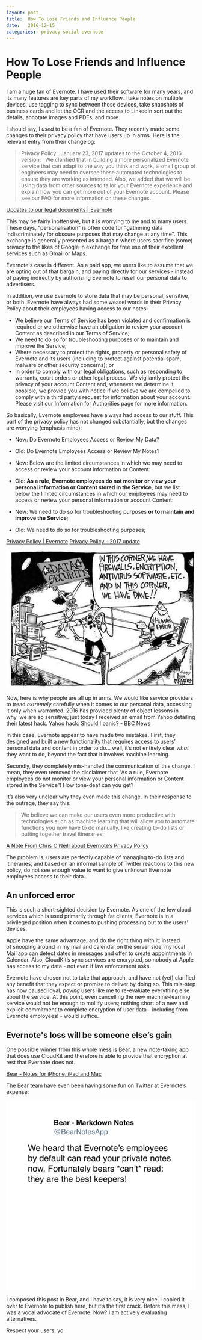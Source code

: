 ```yaml
---
layout: post
title:  How To Lose Friends and Influence People 
date:   2016-12-15 
categories:  privacy social evernote 
---
```


# How To Lose Friends and Influence People


I am a huge fan of Evernote. I have used their software for many years, and its many features are key parts of my workflow. I take notes on multiple devices, use tagging to sync between those devices, take snapshots of business cards and let the OCR and the access to LinkedIn sort out the details, annotate images and PDFs, and more.

I should say, I *used* to be a fan of Evernote. They recently made some changes to their privacy policy that have users up in arms. Here is the relevant entry from their changelog:

> Privacy Policy
> 
> January 23, 2017 updates to the October 4, 2016 version:
> 
> We clarified that in building a more personalized Evernote service that can adapt to the way you think and work, a small group of engineers may need to oversee these automated technologies to ensure they are working as intended. Also, we added that we will be using data from other sources to tailor your Evernote experience and explain how you can get more out of your Evernote account. Please see our FAQ for more information on these changes.

[Updates to our legal documents | Evernote](https://evernote.com/legal/changes.php?2017-update#privacy)

This may be fairly inoffensive, but it is worrying to me and to many users. These days, “personalisation" is often code for "gathering data indiscriminately for obscure purposes that may change at any time". This exchange is generally presented as a bargain where users sacrifice (some) privacy to the likes of Google in exchange for free use of their excellent services such as Gmail or Maps.

Evernote's case is different. As a paid app, we users like to assume that we are opting out of that bargain, and paying directly for our services - instead of paying indirectly by authorising Evernote to resell our personal data to advertisers.

In addition, we use Evernote to store data that may be personal, sensitive, or both. Evernote have always had some weasel words in their Privacy Policy about their employees having access to our notes:

* We believe our Terms of Service has been violated and confirmation is required or we otherwise have an obligation to review your account Content as described in our Terms of Service;
* We need to do so for troubleshooting purposes or to maintain and improve the Service;
* Where necessary to protect the rights, property or personal safety of Evernote and its users (including to protect against potential spam, malware or other security concerns); or
* In order to comply with our legal obligations, such as responding to warrants, court orders or other legal process. We vigilantly protect the privacy of your account Content and, whenever we determine it possible, we provide you with notice if we believe we are compelled to comply with a third party’s request for information about your account. Please visit our Information for Authorities page for more information.

So basically, Evernote employees have always had access to our stuff. This part of the privacy policy has not changed substantially, but the changes are worrying (emphasis mine):

* New: Do Evernote Employees Access or Review My Data?
* Old: Do Evernote Employees Access or Review My Notes?

* New: Below are the limited circumstances in which we may need to access or review your account information or Content:
* Old: **As a rule, Evernote employees do not monitor or view your personal information or Content stored in the Service**, but we list below the limited circumstances in which our employees may need to access or review your personal information or account Content:

* New: We need to do so for troubleshooting purposes **or to maintain and improve the Service**;
* Old: We need to do so for troubleshooting purposes;

[Privacy Policy | Evernote](https://evernote.com/legal/privacy.php)
[Privacy Policy - 2017 update](https://evernote.com/legal/privacy.php?2017-update)

![](/images/unknown_filename.162.jpeg)

Now, here is why people are all up in arms. We would like service providers to tread *extremely* carefully when it comes to our personal data, accessing it only when warranted. 2016 has provided plenty of object lessons in why  we are so sensitive; just today I received an email from Yahoo detailing their latest hack. [Yahoo hack: Should I panic? - BBC News](http://www.bbc.com/news/technology-38327169)

In this case, Evernote appear to have made two mistakes. First, they designed and built a new functionality that requires access to users’ personal data and content in order to do… well, it’s not entirely clear *what* they want to do, beyond the fact that it involves machine learning.

Secondly, they completely mis-handled the communication of this change. I mean, they even removed the disclaimer that “As a rule, Evernote employees do not monitor or view your personal information or Content stored in the Service”! How tone-deaf can you get?

It’s also very unclear why they even made this change. In their response to the outrage, they say this:

> We believe we can make our users even more productive with technologies such as machine learning that will allow you to automate functions you now have to do manually, like creating to-do lists or putting together travel itineraries.

[A Note From Chris O’Neill about Evernote’s Privacy Policy](https://blog.evernote.com/blog/2016/12/15/note-chris-oneill-evernotes-privacy-policy/)

The problem is, users are perfectly capable of managing to-do lists and itineraries, and based on an informal sample of Twitter reactions to this new policy, do not see enough value to want to give unknown Evernote employees access to their data.

## An unforced error

This is such a short-sighted decision by Evernote. As one of the few cloud services which is used primarily through fat clients, Evernote is in a privileged position when it comes to pushing processing out to the users’ devices. 

Apple have the same advantage, and do the right thing with it: instead of snooping around in my mail and calendar on the server side, my local Mail app can detect dates in messages and offer to create appointments in Calendar. Also, CloudKit’s sync services are encrypted, so nobody at Apple has access to my data - not even if law enforcement asks.

Evernote have chosen not to take that approach, and have not (yet) clarified any benefit that they expect or promise to deliver by doing so. This mis-step has now caused loyal, *paying* users like me to re-evaluate everything else about the service. At this point, even cancelling the new machine-learning service would not be enough to mollify users; nothing short of a new and explicit commitment to complete encryption of user data - including from Evernote employees! - would suffice.

## Evernote's loss will be someone else’s gain

One possible winner from this whole mess is Bear, a new note-taking app that does use CloudKit and therefore is able to provide that encryption at rest that Evernote does not.

[Bear - Notes for iPhone, iPad and Mac](http://www.bear-writer.com)

The Bear team have even been having some fun on Twitter at Evernote’s expense:

![](/images/tweet-809079850837413888.png)

I composed this post in Bear, and I have to say, it is very nice. I copied it over to Evernote to publish here, but it’s the first crack. Before this mess, I was a vocal advocate of Evernote. Now? I am actively evaluating alternatives. 

Respect your users, yo.

